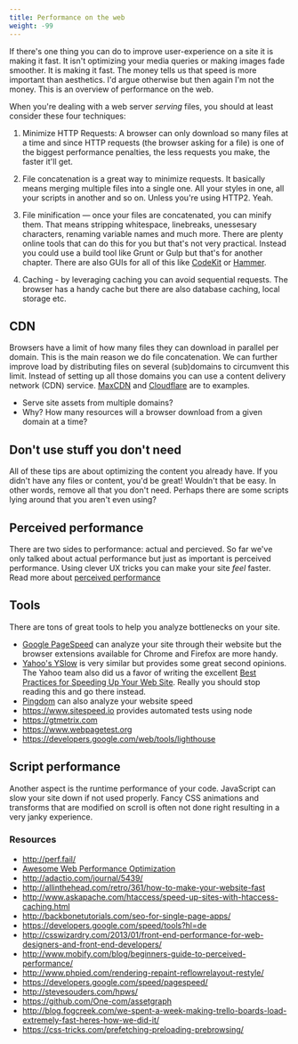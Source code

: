 ```yaml
---
title: Performance on the web
weight: -99
---
```


If there's one thing you can do to improve user-experience on a site it is making it fast. It isn't optimizing your media queries or making images fade smoother. It is making it fast. The money tells us that speed is more important than aesthetics. I'd argue otherwise but then again I'm not the money. This is an overview of performance on the web.

When you're dealing with a web server *serving* files, you should at least consider these four techniques:

1. Minimize HTTP Requests: A browser can only download so many files at a time and since HTTP requests (the browser asking for a file) is one of the biggest performance penalties, the less requests you make, the faster it'll get.

2. File concatenation is a great way to minimize requests. It basically means merging multiple files into a single one. All your styles in one, all your scripts in another and so on. Unless you're using HTTP2. Yeah.

3. File minification — once your files are concatenated, you can minify them. That means stripping whitespace, linebreaks, unessesary characters, renaming variable names and much more. There are plenty online tools that can do this for you but that's not very practical. Instead you could use a build tool like Grunt or Gulp but that's for another chapter. There are also GUIs for all of this like [CodeKit](https://incident57.com/codekit/) or [Hammer](http://hammerformac.com/).

4. Caching - by leveraging caching you can avoid sequential requests. The browser has a handy cache but there are also database caching, local storage etc.

## CDN

Browsers have a limit of how many files they can download in parallel per domain. This is the main reason we do file concatenation. We can further improve load by distributing files on several (sub)domains to circumvent this limit. Instead of setting up all those domains you can use a content delivery network (CDN) service. [MaxCDN](http://www.maxcdn.com/) and [Cloudflare](http://www.cloudflare.com/) are to examples.

- Serve site assets from multiple domains?
- Why? How many resources will a browser download from a given domain at a time?

## Don't use stuff you don't need

All of these tips are about optimizing the content you already have. If you didn't have any files or content, you'd be great! Wouldn't that be easy. In other words, remove all that you don't need. Perhaps there are some scripts lying around that you aren't even using?

## Perceived performance

There are two sides to performance: actual and percieved. So far we've only talked about actual performance but just as important is perceived performance. Using clever UX tricks you can make your site _feel_ faster. Read more about [perceived performance](/performance/perceived-performance)

## Tools

There are tons of great tools to help you analyze bottlenecks on your site.

- [Google PageSpeed](https://developers.google.com/speed/pagespeed/) can analyze your site through their website but the browser extensions available for Chrome and Firefox are more handy.
- [Yahoo's YSlow](http://developer.yahoo.com/yslow/) is very similar but provides some great second opinions. The Yahoo team also did us a favor of writing the excellent [Best Practices for Speeding Up Your Web Site](http://developer.yahoo.com/performance/rules.html). Really you should stop reading this and go there instead.
- [Pingdom](http://tools.pingdom.com/fpt/) can also analyze your website speed
- https://www.sitespeed.io provides automated tests using node
- https://gtmetrix.com
- https://www.webpagetest.org
- https://developers.google.com/web/tools/lighthouse

## Script performance

Another aspect is the runtime performance of your code. JavaScript can slow your site down if not used properly. Fancy CSS animations and transforms that are modified on scroll is often not done right resulting in a very janky experience.

### Resources

- http://perf.fail/
- [Awesome Web Performance Optimization](https://github.com/davidsonfellipe/awesome-wpo)
- http://adactio.com/journal/5439/
- http://allinthehead.com/retro/361/how-to-make-your-website-fast
- http://www.askapache.com/htaccess/speed-up-sites-with-htaccess-caching.html
- http://backbonetutorials.com/seo-for-single-page-apps/
- https://developers.google.com/speed/tools?hl=de
- http://csswizardry.com/2013/01/front-end-performance-for-web-designers-and-front-end-developers/
- http://www.mobify.com/blog/beginners-guide-to-perceived-performance/
- http://www.phpied.com/rendering-repaint-reflowrelayout-restyle/
- https://developers.google.com/speed/pagespeed/
- http://stevesouders.com/hpws/
- https://github.com/One-com/assetgraph
- http://blog.fogcreek.com/we-spent-a-week-making-trello-boards-load-extremely-fast-heres-how-we-did-it/
- https://css-tricks.com/prefetching-preloading-prebrowsing/
